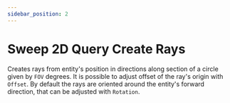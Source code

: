 ```yaml
---
sidebar_position: 2
---
```


# Sweep 2D Query Create Rays

Creates rays from entity's position in directions along section of a circle given by `FOV` degrees. It is possible to adjust offset of the ray's origin with `Offset`. By default the rays are oriented around the entity's forward direction, that can be adjusted with `Rotation`.